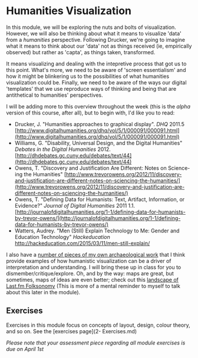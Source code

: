 # Humanities Visualization

In this module, we will be exploring the nuts and bolts of visualization. However, we will also be thinking about what it means to visualize 'data' from a _humanities_ perspective. Following Drucker, we're going to imagine what it means to think about our 'data' not as things received (ie, empirically observed) but rather as 'capta', as things taken, transformed.

It means visualizing and dealing with the intepretive process that got us to this point. What's more, we need to be aware of 'screen essentialism' and how it might be blinkering us to the possibilities of what humanities visualization could be. Finally, we need to be aware of the ways our digital 'templates' that we use reproduce ways of thinking and being that are antithetical to humanities' perspectives.

I will be adding more to this overview throughout the week (this is the *alpha* version of this course, after all), but to begin with, I'd like you to read:

+ Drucker, J. "Humanities approaches to graphical display". _DHQ_ 2011.5 [http://www.digitalhumanities.org/dhq/vol/5/1/000091/000091.html](http://www.digitalhumanities.org/dhq/vol/5/1/000091/000091.html)
+ Williams, G. "Disability, Universal Design, and the Digital Humanities" _Debates in the Digital Humanities_ 2012. [http://dhdebates.gc.cuny.edu/debates/text/44](http://dhdebates.gc.cuny.edu/debates/text/44)
+ Owens, T. "Discovery and Justification Are Different: Notes on Science-ing the Humanities" [http://www.trevorowens.org/2012/11/discovery-and-justification-are-different-notes-on-sciencing-the-humanities/](http://www.trevorowens.org/2012/11/discovery-and-justification-are-different-notes-on-sciencing-the-humanities/)
+ Owens, T. "Defining Data for Humanists: Text, Artifact, Information, or Evidence?" _Journal of Digital Humanities_ 2011 1.1. [http://journalofdigitalhumanities.org/1-1/defining-data-for-humanists-by-trevor-owens/](http://journalofdigitalhumanities.org/1-1/defining-data-for-humanists-by-trevor-owens/)
+ Watters, Audrey. "Men (Still) Explain Technology to Me: Gender and Education Technology" _Hackeducation_ http://hackeducation.com/2015/03/11/men-still-explain/

I also have a [number of pieces of my own archaeological work](https://carleton-ca.academia.edu/SMGraham) that I think provide examples of how humanistic visualization can be a driver of interpretation and understanding. I will bring these up in class for you to dismember/critique/explore.  Oh, and by the way: maps are great, but sometimes, maps of ideas are even better; check out this [landscape of Last.fm Folksonomy](http://info.slis.indiana.edu/~katy/research/10-Last.fm.pdf) (This is more of a mental reminder to myself to talk about this later in the module).

## Exercises

Exercises in this module focus on concepts of layout, design, colour theory, and so on. See the [exercises page](2- Exercises.md)

*Please note that your assessment piece regarding all module exercises is due on April 1st*

